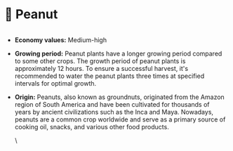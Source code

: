 # 🥜 Peanut

<figure><img src="https://fiwallets-organization.gitbook.io/~gitbook/image?url=https%3A%2F%2Fcontent.gitbook.com%2Fcontent%2Fy39LOQQezVvERXFqNDkL%2Fblobs%2FVLqBVdNsQqjCDGLZnqCu%2Fpeanuts%2520.png&#x26;width=768&#x26;dpr=4&#x26;quality=100&#x26;sign=cddb11ea13365feb3f284909e4faf7d73cca94ce584ced824785c91aa8a9b3a3" alt=""><figcaption></figcaption></figure>

* **Economy values:** Medium-high
* **Growing period:** Peanut plants have a longer growing period compared to some other crops. The growth period of peanut plants is approximately 12 hours. To ensure a successful harvest, it's recommended to water the peanut plants three times at specified intervals for optimal growth.
*   **Origin:** Peanuts, also known as groundnuts, originated from the Amazon region of South America and have been cultivated for thousands of years by ancient civilizations such as the Inca and Maya. Nowadays, peanuts are a common crop worldwide and serve as a primary source of cooking oil, snacks, and various other food products.

    \
